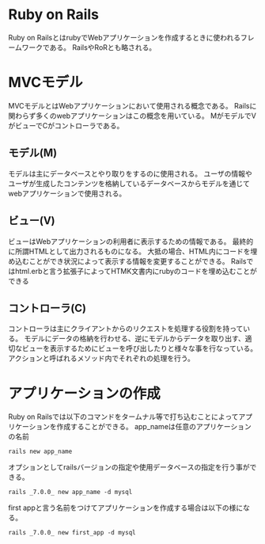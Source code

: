 # Ruby on Rails
Ruby on RailsとはrubyでWebアプリケーションを作成するときに使われるフレームワークである。
RailsやRoRとも略される。

# MVCモデル
MVCモデルとはWebアプリケーションにおいて使用される概念である。
Railsに関わらず多くのwebアプリケーションはこの概念を用いている。
MがモデルでVがビューでCがコントローラである。

## モデル(M)
モデルは主にデータベースとやり取りをするのに使用される。
ユーザの情報やユーザが生成したコンテンツを格納しているデータベースからモデルを通じてwebアプリケーションで使用される。

## ビュー(V)
ビューはWebアプリケーションの利用者に表示するための情報である。
最終的に所謂HTMLとして出力されるものになる。
大抵の場合、HTML内にコードを埋め込むことができ状況によって表示する情報を変更することができる。
Railsではhtml.erbと言う拡張子によってHTMK文書内にrubyのコードを埋め込むことができる

## コントローラ(C)
コントローラは主にクライアントからのリクエストを処理する役割を持っている。
モデルにデータの格納を行わせる、逆にモデルからデータを取り出す、適切なビューを表示するためにビューを呼び出したりと様々な事を行なっている。
アクションと呼ばれるメソッド内でそれぞれの処理を行う。

# アプリケーションの作成
Ruby on Railsでは以下のコマンドをタームナル等で打ち込むことによってアプリケーションを作成することができる。
app_nameは任意のアプリケーションの名前
```
rails new app_name
```

オプションとしてrailsバージョンの指定や使用データベースの指定を行う事ができる。
```
rails _7.0.0_ new app_name -d mysql
```

first appと言う名前をつけてアプリケーションを作成する場合は以下の様になる。
```
rails _7.0.0_ new first_app -d mysql
```

